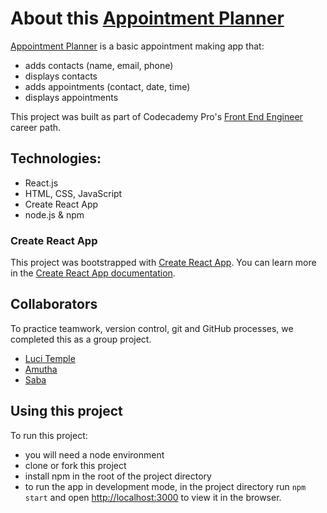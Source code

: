 # About this [Appointment Planner](https://lucitemple.github.io/react-challenge-start/)
[Appointment Planner](https://lucitemple.github.io/react-challenge-start/) is a basic appointment making app that:
- adds contacts (name, email, phone)
- displays contacts
- adds appointments (contact, date, time)
- displays appointments

This project was built as part of Codecademy Pro's [Front End Engineer](https://www.codecademy.com/paths/front-end-engineer-career-path/tracks/fecp-react-part-ii/modules/fecp-challenge-project-appointment-planner/projects/appointment-planner) career path. 

## Technologies:
- React.js 
- HTML, CSS, JavaScript
- Create React App
- node.js & npm

### Create React App

This project was bootstrapped with [Create React App](https://github.com/facebook/create-react-app). You can learn more in the [Create React App documentation](https://create-react-app.dev/docs/getting-started).

## Collaborators
To practice teamwork, version control, git and GitHub processes, we completed this as a group project.
* [Luci Temple](https://github.com/lucitemple/)
* [Amutha](https://github.com/Amutha37)
* [Saba](https://github.com/lucitemple/react-challenge-start/commits?author=Any22)

## Using this project
To run this project:
* you will need a node environment 
* clone or fork this project
* install npm in the root of the project directory
* to run the app in development mode, in the project directory run <code>npm start</code> and open [http://localhost:3000](http://localhost:3000) to view it in the browser. 